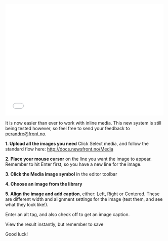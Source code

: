 <iframe src="//player.vimeo.com/video/101704408" width="500" height="351" frameborder="0" webkitallowfullscreen mozallowfullscreen allowfullscreen></iframe>

It is now easier than ever to work with inline media. This new system is still being tested however, so feel free to send your feedback to perandre@front.no.

**1. Upload all the images you need**
Click Select media, and follow the standard flow here: http://docs.newsfront.no/Media

**2. Place your mouse cursor** on the line you want the image to appear. Remember to hit Enter first, so you have a new line for the image.

**3. Click the Media image symbol** in the editor toolbar

**4. Choose an image from the library**

**5. Align the image and add caption**, either: Left, Right or Centered. These are different width and alignment settings for the image (test them, and see what they look like!). 

Enter an alt tag, and also check off to get an image caption.

View the result instantly, but remember to save

Good luck!

